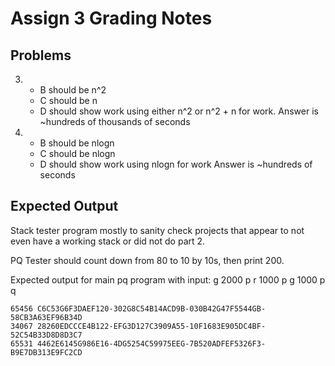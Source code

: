 # Assign 3 Grading Notes

## Problems

3.  
    * B should be n^2
    * C should be n
    * D should show work using either n^2 or n^2 + n for work.
    Answer is ~hundreds of thousands of seconds

5.  
    * B should be nlogn
    * C should be nlogn
    * D should show work using nlogn for work
    Answer is ~hundreds of seconds

## Expected Output

Stack tester program mostly to sanity check projects that appear to not
even have a working stack or did not do part 2.

PQ Tester should count down from 80 to 10 by 10s, then print 200.

Expected output for main pq program with input: g 2000 p r 1000 p g 1000 p q

    65456 C6C53G6F3DAEF120-302G8C54B14ACD9B-030B42G47F5544GB-58CB3A63EF96B34D
    34067 28260EDCCCE4B122-EFG3D127C3909A55-10F1683E905DC4BF-52C54B33D8D8D3C7
    65531 4462E6145G986E16-4DG5254C59975EEG-7B520ADFEF5326F3-B9E7DB313E9FC2CD
